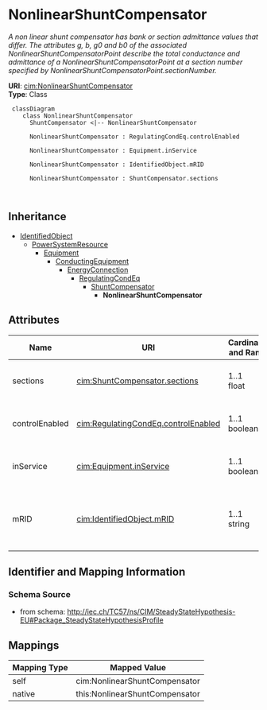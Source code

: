 # NonlinearShuntCompensator


_A non linear shunt compensator has bank or section admittance values that differ. The attributes g, b, g0 and b0 of the associated NonlinearShuntCompensatorPoint describe the total conductance and admittance of a NonlinearShuntCompensatorPoint at a section number specified by NonlinearShuntCompensatorPoint.sectionNumber._





**URI**: [cim:NonlinearShuntCompensator](http://iec.ch/TC57/CIM100#NonlinearShuntCompensator)<br />
**Type**: Class




```mermaid
 classDiagram
    class NonlinearShuntCompensator
      ShuntCompensator <|-- NonlinearShuntCompensator
      
      NonlinearShuntCompensator : RegulatingCondEq.controlEnabled
        
      NonlinearShuntCompensator : Equipment.inService
        
      NonlinearShuntCompensator : IdentifiedObject.mRID
        
      NonlinearShuntCompensator : ShuntCompensator.sections
        
      
```





## Inheritance
* [IdentifiedObject](IdentifiedObject.md)
    * [PowerSystemResource](PowerSystemResource.md)
        * [Equipment](Equipment.md)
            * [ConductingEquipment](ConductingEquipment.md)
                * [EnergyConnection](EnergyConnection.md)
                    * [RegulatingCondEq](RegulatingCondEq.md)
                        * [ShuntCompensator](ShuntCompensator.md)
                            * **NonlinearShuntCompensator**



## Attributes


| Name | URI | Cardinality and Range | Description | Inheritance |
| ---  | --- | --- | --- | --- |
| sections | [cim:ShuntCompensator.sections](http://iec.ch/TC57/CIM100#ShuntCompensator.sections) | 1..1 <br />  float  | Shunt compensator sections in use | [ShuntCompensator](ShuntCompensator.md) |
| controlEnabled | [cim:RegulatingCondEq.controlEnabled](http://iec.ch/TC57/CIM100#RegulatingCondEq.controlEnabled) | 1..1 <br />  boolean  | Specifies the regulation status of the equipment | [RegulatingCondEq](RegulatingCondEq.md) |
| inService | [cim:Equipment.inService](http://iec.ch/TC57/CIM100#Equipment.inService) | 1..1 <br />  boolean  | Specifies the availability of the equipment | [Equipment](Equipment.md) |
| mRID | [cim:IdentifiedObject.mRID](http://iec.ch/TC57/CIM100#IdentifiedObject.mRID) | 1..1 <br />  string  | Master resource identifier issued by a model authority | [IdentifiedObject](IdentifiedObject.md) |









## Identifier and Mapping Information







### Schema Source


* from schema: http://iec.ch/TC57/ns/CIM/SteadyStateHypothesis-EU#Package_SteadyStateHypothesisProfile





## Mappings

| Mapping Type | Mapped Value |
| ---  | ---  |
| self | cim:NonlinearShuntCompensator |
| native | this:NonlinearShuntCompensator |




